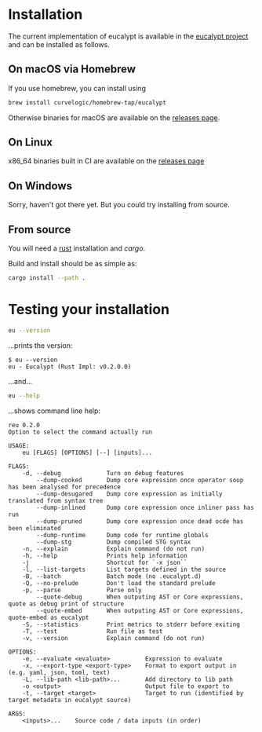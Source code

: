 # Installation

The current implementation of eucalypt is available in the
[eucalypt project](https://github.com/curvelogic/eucalypt) and
can be installed as follows.

## On macOS via Homebrew

If you use homebrew, you can install using

```sh
brew install curvelogic/homebrew-tap/eucalypt
```

Otherwise binaries for macOS are available on the [releases
page](https://github.com/curvelogic/eucalypt/releases).

## On Linux

x86_64 binaries built in CI are available on the [releases
page](https://github.com/curvelogic/eucalypt/releases)

## On Windows

Sorry, haven't got there yet. But you could try installing from
source.

## From source

You will need a [rust](https://rust-lang.org) installation and *cargo*.

Build and install should be as simple as:

```sh
cargo install --path .
```

# Testing your installation

```sh
eu --version
```

...prints the version:

```shell
$ eu --version
eu - Eucalypt (Rust Impl: v0.2.0.0)
```

...and...

```sh
eu --help
```

...shows command line help:

```text
reu 0.2.0
Option to select the command actually run

USAGE:
	eu [FLAGS] [OPTIONS] [--] [inputs]...

FLAGS:
	-d, --debug             Turn on debug features
		--dump-cooked       Dump core expression once operator soup has been analysed for precedence
		--dump-desugared    Dump core expression as initially translated from syntax tree
		--dump-inlined      Dump core expression once inliner pass has run
		--dump-pruned       Dump core expression once dead ocde has been eliminated
		--dump-runtime      Dump code for runtime globals
		--dump-stg          Dump compiled STG syntax
	-n, --explain           Explain command (do not run)
	-h, --help              Prints help information
	-j                      Shortcut for `-x json``
	-l, --list-targets      List targets defined in the source
	-B, --batch             Batch mode (no .eucalypt.d)
	-Q, --no-prelude        Don't load the standard prelude
	-p, --parse             Parse only
		--quote-debug       When outputing AST or Core expressions, quote as debug print of structure
		--quote-embed       When outputing AST or Core expressions, quote-embed as eucalypt
	-S, --statistics        Print metrics to stderr before exiting
	-T, --test              Run file as test
	-v, --version           Explain command (do not run)

OPTIONS:
	-e, --evaluate <evaluate>          Expression to evaluate
	-x, --export-type <export-type>    Format to export output in (e.g. yaml, json, toml, text)
	-L, --lib-path <lib-path>...       Add directory to lib path
	-o <output>                        Output file to export to
	-t, --target <target>              Target to run (identified by target metadata in eucalypt source)

ARGS:
	<inputs>...    Source code / data inputs (in order)
```
